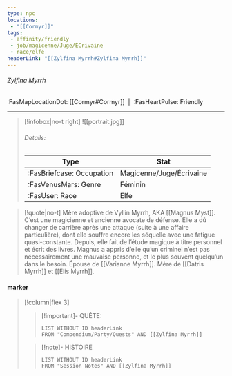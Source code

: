 ```yaml
---
type: npc
locations:
 - "[[Cormyr]]"
tags:
 - affinity/friendly
 - job/magicenne/Juge/ÉCrivaine
 - race/elfe
headerLink: "[[Zylfina Myrrh#Zylfina Myrrh]]"
---
```

###### Zylfina Myrrh
<span class="sub2">:FasMapLocationDot: [[Cormyr#Cormyr]]&nbsp;&nbsp;|&nbsp;&nbsp;:FasHeartPulse: Friendly </span>
___

> [!infobox|no-t right]
> ![[portrait.jpg]]
> ###### Details:
> | Type | Stat |
> | ---- | ---- |
> | :FasBriefcase: Occupation |  Magicenne/Juge/Écrivaine |
> | :FasVenusMars: Genre | Féminin |
> | :FasUser: Race | Elfe |
<span class="clearfix"></span>

> [!quote|no-t]
>Mère adoptive de Vyllin Myrrh, AKA [[Magnus Myst]]. C’est une magicienne et ancienne avocate de défense. Elle a dû changer de carrière après une attaque (suite à une affaire particulière), dont elle souffre encore les séquelle avec une fatigue quasi-constante. Depuis, elle fait de l’étude magique à titre personnel et écrit des livres. Magnus a appris d’elle qu’un criminel n’est pas nécessairement une mauvaise personne, et le plus souvent quelqu’un dans le besoin.
>Épouse de [[Varianne Myrrh]]. Mère de [[Datris Myrrh]] et [[Elis Myrrh]].

#### marker
> [!column|flex 3]
>> [!important]- QUÊTE:
>>```dataview
>>LIST WITHOUT ID headerLink
>>FROM "Compendium/Party/Quests" AND [[Zylfina Myrrh]]
>
>>[!note]- HISTOIRE
>>```dataview
>>LIST WITHOUT ID headerLink
>>FROM "Session Notes" AND [[Zylfina Myrrh]]

